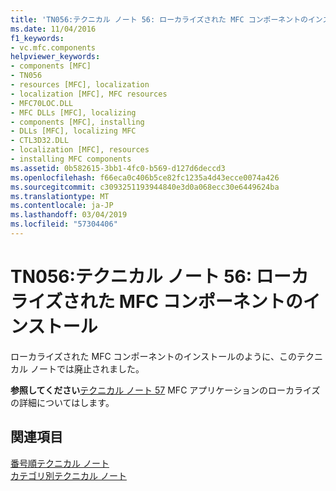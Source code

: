 ```yaml
---
title: 'TN056:テクニカル ノート 56: ローカライズされた MFC コンポーネントのインストール'
ms.date: 11/04/2016
f1_keywords:
- vc.mfc.components
helpviewer_keywords:
- components [MFC]
- TN056
- resources [MFC], localization
- localization [MFC], MFC resources
- MFC70LOC.DLL
- MFC DLLs [MFC], localizing
- components [MFC], installing
- DLLs [MFC], localizing MFC
- CTL3D32.DLL
- localization [MFC], resources
- installing MFC components
ms.assetid: 0b582615-3bb1-4fc0-b569-d127d6deccd3
ms.openlocfilehash: f66eca0c406b5ce82fc1235a4d43ecce0074a426
ms.sourcegitcommit: c3093251193944840e3d0a068ecc30e6449624ba
ms.translationtype: MT
ms.contentlocale: ja-JP
ms.lasthandoff: 03/04/2019
ms.locfileid: "57304406"
---
```

# <a name="tn056-installation-of-localized-mfc-components"></a>TN056:テクニカル ノート 56: ローカライズされた MFC コンポーネントのインストール

ローカライズされた MFC コンポーネントのインストールのように、このテクニカル ノートでは廃止されました。

**参照してください**[テクニカル ノート 57](../mfc/tn057-localization-of-mfc-components.md) MFC アプリケーションのローカライズの詳細についてはします。

## <a name="see-also"></a>関連項目

[番号順テクニカル ノート](../mfc/technical-notes-by-number.md)<br/>
[カテゴリ別テクニカル ノート](../mfc/technical-notes-by-category.md)
